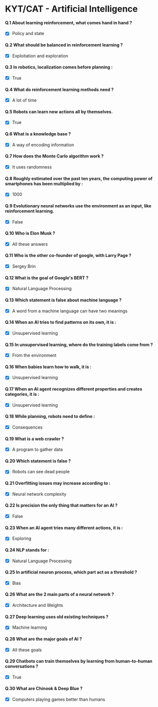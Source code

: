 # KYT/CAT - Artificial Intelligence

#### Q.1 About learning reinforcement, what comes hand in hand ?

- [x] Policy and state

#### Q.2 What should be balanced in reinforcement learning ?

- [x] Exploitation and exploration

#### Q.3 In robotics, localization comes before planning :

- [x] True

#### Q.4 What do reinforcement learning methods need ?

- [x] A lot of time

#### Q.5 Robots can learn new actions all by themselves.

- [x] True

#### Q.6 What is a knowledge base ?

- [x] A way of encoding information

#### Q.7 How does the Monte Carlo algorithm work ?

- [x] It uses randomness

#### Q.8 Roughly estimated over the past ten years, the computing power of smartphones has been multiplied by :

- [x] 1000

#### Q.9 Evolutionary neural networks use the environment as an input, like reinforcement learning.

- [x] False

#### Q.10 Who is Elon Musk ?

- [x] All these answers

#### Q.11 Who is the other co-founder of google, with Larry Page ?

- [x] Sergey Brin

#### Q.12 What is the goal of Google's BERT ?

- [x] Natural Language Processing

#### Q.13 Which statement is false about machine language ?

- [x] A word from a machine language can have two meanings


#### Q.14 When an AI tries to find patterns on its own, it is :

- [x] Unsupervised learning

#### Q.15 In unsupervised learning, where do the training labels come from ?

- [x] From the environment

#### Q.16 When babies learn how to walk, it is :

- [x] Unsupervised learning

#### Q.17 When an AI agent recognizes different properties and creates categories, it is :

- [x] Unsupervised learning

#### Q.18 While planning, robots need to define :

- [x] Consequences

#### Q.19 What is a web crawler ?

- [x] A program to gather data

#### Q.20 Which statement is false ?

- [x] Robots can see dead people

#### Q.21 Overfitting issues may increase according to :

- [x] Neural network complexity

#### Q.22 Is precision the only thing that matters for an AI ?

- [x] False

#### Q.23 When an AI agent tries many different actions, it is :

- [x] Exploring

#### Q.24 NLP stands for :

- [x] Natural Language Processing

#### Q.25 In artificial neuron process, which part act as a threshold ?

- [x] Bias

#### Q.26 What are the 2 main parts of a neural network ?

- [x] Architecture and Weights

#### Q.27 Deep learning uses old existing techniques ?

- [x] Machine learning

#### Q.28 What are the major goals of AI ?

- [x] All these goals

#### Q.29 Chatbots can train themselves by learning from human-to-human conversations ?

- [x] True

#### Q.30 What are Chinook & Deep Blue ?

- [x] Computers playing games better than humans
